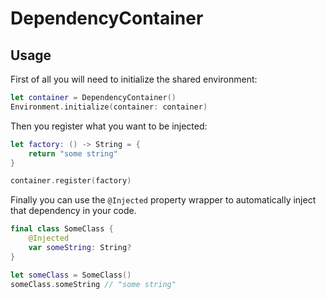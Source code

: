 # DependencyContainer

## Usage

First of all you will need to initialize the shared environment:
```swift
let container = DependencyContainer()
Environment.initialize(container: container)
```

Then you register what you want to be injected:
```swift
let factory: () -> String = {
    return "some string"
}

container.register(factory)
```

Finally you can use the ```@Injected``` property wrapper to automatically inject that dependency in your code.
```swift
final class SomeClass {
    @Injected
    var someString: String?
}

let someClass = SomeClass()
someClass.someString // "some string"
```



